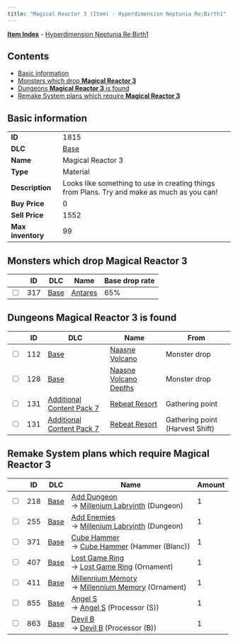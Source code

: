 ```yaml
---
title: "Magical Reactor 3 (Item) - Hyperdimension Neptunia Re;Birth1"
---
```


[**Item Index**](/neptunia/rb1/item/index.html) - [Hyperdimension Neptunia Re;Birth1](/neptunia/rb1)

## Contents

- [Basic information](#basic-information)
- [Monsters which drop **Magical Reactor 3**](#monsters-which-drop-magical-reactor-3)
- [Dungeons **Magical Reactor 3** is found](#dungeons-magical-reactor-3-is-found)
- [Remake System plans which require **Magical Reactor 3**](#remake-system-plans-which-require-magical-reactor-3)

## Basic information

|   |   |
| -- | -- |
| **ID** | 1815 |
| **DLC** | [Base](/neptunia/rb1/dlc/1-base.html) |
| **Name** | Magical Reactor 3 |
| **Type** | Material |
| **Description** | Looks like something to use in creating things from Plans. Try and make as much as you can! |
| **Buy Price** | 0 |
| **Sell Price** | 1552 |
| **Max inventory** | 99 |

## Monsters which drop **Magical Reactor 3**

|    | ID | DLC | Name | Base drop rate |
| -- | -- | --- | ---- | -------------- |
| <input type="checkbox" id="rb1-monster-1-317" class="trackbox" /> | 317 | [Base](/neptunia/rb1/dlc/1-base.html) | [Antares](/neptunia/rb1/monster/1-317-antares.html) | 65% |

## Dungeons **Magical Reactor 3** is found

|    | ID | DLC | Name | From |
| -- | -- | --- | ---- | ---- |
| <input type="checkbox" id="rb1-dungeon-1-112" class="trackbox" /> | 112 | [Base](/neptunia/rb1/dlc/1-base.html) | [Naasne Volcano](/neptunia/rb1/dungeon/1-112-naasne-volcano.html) | Monster drop |
| <input type="checkbox" id="rb1-dungeon-1-128" class="trackbox" /> | 128 | [Base](/neptunia/rb1/dlc/1-base.html) | [Naasne Volcano Depths](/neptunia/rb1/dungeon/1-128-naasne-volcano-depths.html) | Monster drop |
| <input type="checkbox" id="rb1-dungeon-16-131" class="trackbox" /> | 131 | [Additional Content Pack 7](/neptunia/rb1/dlc/16-pack7.html) | [Rebeat Resort](/neptunia/rb1/dungeon/16-131-rebeat-resort.html) | Gathering point |
| <input type="checkbox" id="rb1-dungeon-16-131" class="trackbox" /> | 131 | [Additional Content Pack 7](/neptunia/rb1/dlc/16-pack7.html) | [Rebeat Resort](/neptunia/rb1/dungeon/16-131-rebeat-resort.html) | Gathering point (Harvest Shift) |

## Remake System plans which require **Magical Reactor 3**

|    | ID | DLC | Name | Amount |
| -- | -- | --- | ---- | ------ |
| <input type="checkbox" id="rb1-remake-1-218" class="trackbox" /> | 218 | [Base](/neptunia/rb1/dlc/1-base.html) | [Add Dungeon](/neptunia/rb1/remake/1-218-add-dungeon.html)<br />→ [Millenium Labryinth](/neptunia/rb1/dungeon/1-113-millenium-labryinth.html) (Dungeon) | 1 |
| <input type="checkbox" id="rb1-remake-1-255" class="trackbox" /> | 255 | [Base](/neptunia/rb1/dlc/1-base.html) | [Add Enemies](/neptunia/rb1/remake/1-255-add-enemies.html)<br />→ [Millenium Labryinth](/neptunia/rb1/dungeon/1-113-millenium-labryinth.html) (Dungeon) | 1 |
| <input type="checkbox" id="rb1-remake-1-371" class="trackbox" /> | 371 | [Base](/neptunia/rb1/dlc/1-base.html) | [Cube Hammer](/neptunia/rb1/remake/1-371-cube-hammer.html)<br />→ [Cube Hammer](/neptunia/rb1/item/1-2092-cube-hammer.html) (Hammer (Blanc)) | 1 |
| <input type="checkbox" id="rb1-remake-1-407" class="trackbox" /> | 407 | [Base](/neptunia/rb1/dlc/1-base.html) | [Lost Game Ring](/neptunia/rb1/remake/1-407-lost-game-ring.html)<br />→ [Lost Game Ring](/neptunia/rb1/item/1-2733-lost-game-ring.html) (Ornament) | 1 |
| <input type="checkbox" id="rb1-remake-1-411" class="trackbox" /> | 411 | [Base](/neptunia/rb1/dlc/1-base.html) | [Millennium Memory](/neptunia/rb1/remake/1-411-millennium-memory.html)<br />→ [Millennium Memory](/neptunia/rb1/item/1-2737-millennium-memory.html) (Ornament) | 1 |
| <input type="checkbox" id="rb1-remake-1-855" class="trackbox" /> | 855 | [Base](/neptunia/rb1/dlc/1-base.html) | [Angel S](/neptunia/rb1/remake/1-855-angel-s.html)<br />→ [Angel S](/neptunia/rb1/item/1-4434-angel-s.html) (Processor (S)) | 1 |
| <input type="checkbox" id="rb1-remake-1-863" class="trackbox" /> | 863 | [Base](/neptunia/rb1/dlc/1-base.html) | [Devil B](/neptunia/rb1/remake/1-863-devil-b.html)<br />→ [Devil B](/neptunia/rb1/item/1-4442-devil-b.html) (Processor (B)) | 1 |